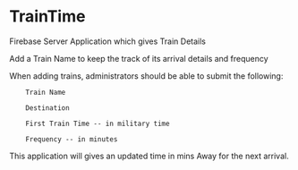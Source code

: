 # TrainTime
Firebase Server Application which gives Train Details 

Add a Train Name to keep the track of its arrival details and frequency

When adding trains, administrators should be able to submit the following:

        Train Name

        Destination

        First Train Time -- in military time

        Frequency -- in minutes
        
 This application will gives an updated time in mins Away for the next arrival.
 

